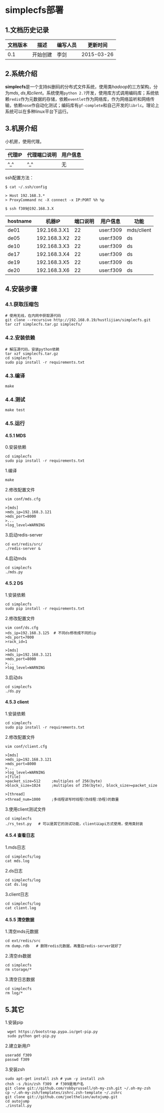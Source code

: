 # simplecfs部署

## 1.文档历史记录
文档版本 | 描述	| 编写人员 | 更新时间
----    | ---   | ---    | --- 
0.1	| 开始创建 | 李剑	| 2015-03-26

## 2.系统介绍
**simplecfs**是一个支持纠删码的分布式文件系统，使用类*hadoop*的三方架构，分为*mds*, *ds*,和*client*。系统使用`python 2.7`开发，使用库方式调用编码库；系统依赖`redis`作为元数据的存储，依赖`eventlet`作为网络库，作为网络监听和网络传输，依赖`nose`作自动化测试；编码库有`gf-complete`和自己开发的`librlc`。理论上系统可以在多种linux平台下运行。

## 3.机房介绍
小机房，使用代理。

代理IP | 代理端口说明 | 用户信息 
--- | ---- | -----
^_^ | ^_^ | 无

ssh配置方法：

	$ cat ~/.ssh/config

	> Host 192.168.3.*
	> ProxyCommand nc -X connect -x IP:PORT %h %p

	$ ssh f309@192.168.3.X

hostname |机器IP | 端口说明 | 用户信息 | 功能
--- | ---- | ----- | ----- | -----
de01 | 192.168.3.X1| 22 | user:f309 | mds/client
de05 | 192.168.3.X2| 22 | user:f309 | ds
de10 | 192.168.3.X3| 22 | user:f309 | ds
de17 | 192.168.3.X4| 22 | user:f309 | ds
de19 | 192.168.3.X5| 22 | user:f309 | ds
de20 | 192.168.3.X6| 22 | user:f309 | ds

## 4.安装步骤

### 4.1.获取压缩包

	# 使用无线，在内网中获取源代码
	git clone --recursive http://192.168.0.19/hustlijian/simplecfs.git
	tar czf simplecfs.tar.gz simplecfs/

### 4.2.安装依赖

	# 解压源代码，安装python依赖	
	tar xzf simplecfs.tar.gz 
	cd simplecfs
	sudo pip install -r requirements.txt

### 4.3.编译

	make
	
### 4.4.测试

	make test

### 4.5.运行

#### 4.5.1 MDS

0.安装依赖

	cd simplecfs
	sudo pip install -r requirements.txt

1.编译

	make
	
2.修改配置文件

	vim conf/mds.cfg
	
	>[mds]
	>mds_ip=192.168.3.121
	>mds_port=8000
	>...
	>log_level=WARNING
	
3.启动redis-server

	cd ext/redis/src/
	./redis-server &

4.启动mds

	cd simplecfs
	./mds.py


#### 4.5.2 DS

1.安装依赖

	cd simplecfs
	sudo pip install -r requirements.txt
	
2.修改配置文件

	vim conf/ds.cfg
	>ds_ip=192.168.3.125  # 不同ds修改成不同的ip
	>ds_port=7000
	>rack_id=1

	>[mds]
	>mds_ip=192.168.3.121
	>mds_port=8000
	>...
	>log_level=WARNING

3.启动ds

	cd simplecfs
	./ds.py
	
#### 4.5.3 client

1.安装依赖

	cd simplecfs
	sudo pip install -r requirements.txt
	
2.修改配置文件

	vim conf/client.cfg

	>[mds]
	>mds_ip=192.168.3.121
	>mds_port=8000
	>...
	>log_level=WARNING
	>[file]
	>packet_size=512     ;multiples of 256(byte)
	>block_size=1024     ;multiples of 256(byte), block_size>=packet_size

	>[thread]
	>thread_num=1000     ;多线程读写时线程(伪线程:协程)的数量


3.使用client测试文件

	cd simplecfs
	./rs_test.py   # 可以是其它的测试功能，client以api方式使用，使用类封装

#### 4.5.4 查看日志

1.mds日志

	cd simplecfs/log
	cat mds.log
	
2.ds日志

	cd simplecfs/log
	cat ds.log

3.client日志

	cd simplecfs/log
	cat client.log
	
#### 4.5.5 清空数据

1.清空mds元数据

	cd ext/redis/src
	rm dump.rdb   # 删除redis元数据，再重启redis-server就好了

2.清空ds数据

	cd simplecfs
	rm storage/*

3.清空日志数据

	cd simplecfs
	rm log/*
	
## 5.其它

1.安装pip

     wget https://bootstrap.pypa.io/get-pip.py
     sudo python get-pip.py
    
2.建立新用户

	useradd f309
	passwd f309
     
3.安装zsh

	sudo apt-get install zsh # yum -y install zsh
	chsh -s /bin/zsh f309  # f309是用户名
	git clone git://github.com/robbyrussell/oh-my-zsh.git ~/.oh-my-zsh
	cp ~/.oh-my-zsh/templates/zshrc.zsh-template ~/.zshrc
	git clone git://github.com/joelthelion/autojump.git
	cd autojump
	./install.py
